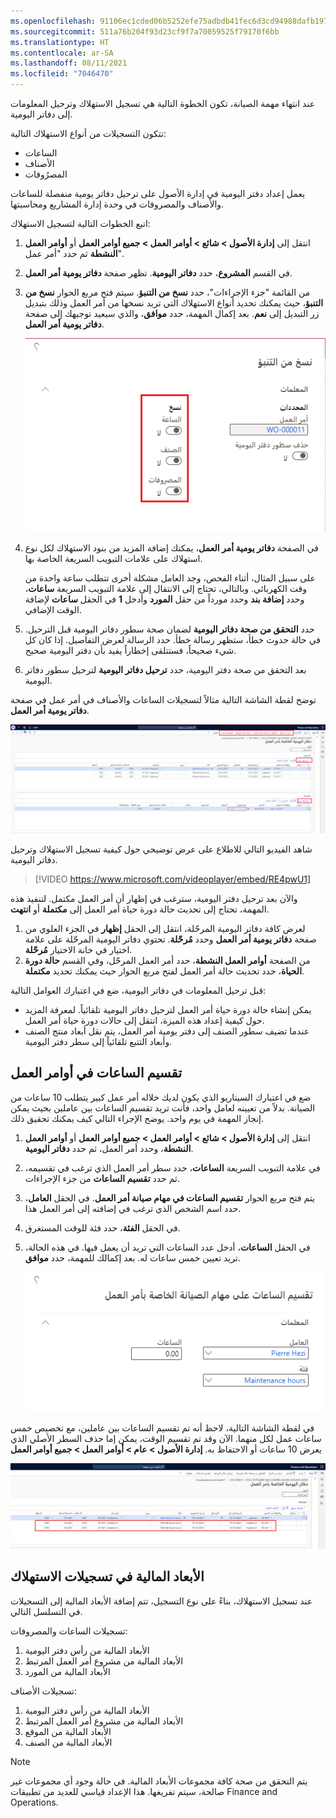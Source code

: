 ```yaml
---
ms.openlocfilehash: 91106ec1cded06b5252efe75adbdb41fec6d3cd94988dafb197260008d076c9f
ms.sourcegitcommit: 511a76b204f93d23cf9f7a70059525f79170f6bb
ms.translationtype: HT
ms.contentlocale: ar-SA
ms.lasthandoff: 08/11/2021
ms.locfileid: "7046470"
---
```

عند انتهاء مهمة الصيانة، تكون الخطوة التالية هي تسجيل الاستهلاك وترحيل المعلومات إلى دفاتر اليومية. 

تتكون التسجيلات من أنواع الاستهلاك التالية: 

- الساعات‬
- الأصناف
- المصرُوفات 

يعمل إعداد دفتر اليومية في إدارة الأصول على ترحيل دفاتر يومية منفصلة للساعات والأصناف والمصروفات في وحدة إدارة المشاريع ومحاسبتها.  

اتبع الخطوات التالية لتسجيل الاستهلاك:

1.  انتقل إلى **إدارة الأصول > شائع > أوامر العمل > جميع أوامر العمل** أو **أوامر العمل النشطة** ثم حدد "أمر عمل".
2.  في القسم **المشروع**، حدد **دفاتر اليومية**. تظهر صفحة **دفاتر يومية أمر العمل**.
3.  من القائمة "جزء الإجراءات"، حدد **نسخ من التنبؤ**. سيتم فتح مربع الحوار **نسخ من التنبؤ**، حيث يمكنك تحديد أنواع الاستهلاك التي تريد نسخها من أمر العمل وذلك بتبديل زر التبديل إلى **نعم**. بعد إكمال المهمة، حدد **موافق**، والذي سيعيد توجيهك إلى صفحة **دفاتر يومية أمر العمل**.

    ![لقطة شاشة لصفحة نسخ من التنبؤ مع تفاصيل النسخ.](../media/copy-from-forecast-ssm.png)
 
4.  في الصفحة **دفاتر يومية أمر العمل**، يمكنك إضافة المزيد من بنود الاستهلاك لكل نوع استهلاك على علامات التبويب السريعة الخاصة بها. 

    على سبيل المثال، أثناء الفحص، وجد العامل مشكلة أخرى تتطلب ساعة واحدة من وقت الكهربائي. وبالتالي، تحتاج إلى الانتقال إلى علامة التبويب السريعة **ساعات**، وحدد **إضافة بند** وحدد مورداً من حقل **المورد** وأدخل **1** في الحقل **ساعات** لإضافة الوقت الإضافي.

5.  حدد **التحقق من صحة دفاتر اليومية** لضمان صحة سطور دفاتر اليومية قبل الترحيل. في حالة حدوث خطأ، ستظهر رسالة خطأ. حدد الرسالة لعرض التفاصيل. إذا كان كل شيء صحيحاً، فستتلقى إخطاراً يفيد بأن دفتر اليومية صحيح.
6.  بعد التحقق من صحة دفتر اليومية، حدد **ترحيل دفاتر اليومية** لترحيل سطور دفاتر اليومية. 

توضح لقطة الشاشة التالية مثالاً لتسجيلات الساعات والأصناف في أمر عمل في صفحة **دفاتر يومية أمر العمل**.

[![لقطة شاشة لصفحة دفاتر يومية أمر العمل.](../media/work-order-journals-ssm.png)](../media/work-order-journals-ssm.png#lightbox)

شاهد الفيديو التالي للاطلاع على عرض توضيحي حول كيفية تسجيل الاستهلاك وترحيل دفاتر اليومية. 

 > [!VIDEO https://www.microsoft.com/videoplayer/embed/RE4pwU1]

والآن بعد ترحيل دفتر اليومية، سترغب في إظهار أن أمر العمل مكتمل. لتنفيذ هذه المهمة، تحتاج إلى تحديث حالة دورة حياة أمر العمل إلى **مكتملة** أو **انتهت**. 

1. لعرض كافة دفاتر اليومية المرحّلة، انتقل إلى الحقل **إظهار** في الجزء العلوي من صفحة **دفاتر يومية أمر العمل** وحدد **مُرحّلة**. تحتوي دفاتر اليومية المرحّلة على علامة اختيار في خانة الاختيار **مُرحّلة**. 
1. من الصفحة **أوامر العمل النشطة**، حدد أمر العمل المرحّل، وفي القسم **حالة دورة الحياة**، حدد تحديث حالة أمر العمل لفتح مربع الحوار حيث يمكنك تحديد **مكتملة**.

قبل ترحيل المعلومات في دفاتر اليومية، ضع في اعتبارك العوامل التالية: 

- يمكن إنشاء حالة دورة حياة أمر العمل لترحيل دفاتر اليومية تلقائياً. لمعرفة المزيد حول كيفية إعداد هذه الميزة، انتقل إلى حالات دورة حياة أمر العمل.
- عندما تضيف سطور الصنف إلى دفتر يومية أمر العمل، يتم نقل أبعاد منتج الصنف وأبعاد التتبع تلقائياً إلى سطر دفتر اليومية.

## <a name="split-hours-on-work-orders"></a>تقسيم الساعات في أوامر العمل 
ضع في اعتبارك السيناريو الذي يكون لديك خلاله أمر عمل كبير يتطلب 10 ساعات من الصيانة. بدلاً من تعيينه لعامل واحد، فأنت تريد تقسيم الساعات بين عاملين بحيث يمكن إنجاز المهمة في يوم واحد. يوضح الإجراء التالي كيف يمكنك تحقيق ذلك.

1.  انتقل إلى **إدارة الأصول > شائع > أوامر العمل > جميع أوامر العمل** أو **أوامر العمل النشطة**، وحدد أمر العمل، ثم حدد **دفاتر اليومية**.
2.  في علامة التبويب السريعة **الساعات**، حدد سطر أمر العمل الذي ترغب في تقسيمه، ثم حدد **تقسيم الساعات** من جزء الإجراءات.
3.  يتم فتح مربع الحوار **تقسيم الساعات في مهام صيانة أمر العمل**. في الحقل **العامل**، حدد اسم الشخص الذي ترغب في إضافته إلى أمر العمل هذا. 
4.  في الحقل **الفئة**، حدد فئة للوقت المستغرق.
5.  في الحقل **الساعات**، أدخل عدد الساعات التي تريد أن يعمل فيها. في هذه الحالة، تريد تعيين خمس ساعات له. بعد إكمالك للمهمة، حدد **موافق**.

    ![لقطة شاشة لصفحة تقسيم الساعات في مهام صيانة أمر العمل.](../media/split-hours-on-work-orders-ss.png)
 
في لقطة الشاشة التالية، لاحظ أنه تم تقسيم الساعات بين عاملين، مع تخصيص خمس ساعات عمل لكل منهما. الآن وقد تم تقسيم الوقت، يمكن إما حذف السطر الأصلي الذي يعرض 10 ساعات أو الاحتفاظ به.
**إدارة الأصول > عام > أوامر العمل > جميع أوامر العمل**
 
[![لقطة شاشة لصفحة دفاتر يومية أمر العمل مع تمييز الوظائف.](../media/split-hours-journal-ssm.png)](../media/split-hours-journal-ssm.png#lightbox)

## <a name="financial-dimensions-on-consumption-registrations"></a>الأبعاد المالية في تسجيلات الاستهلاك
عند تسجيل الاستهلاك، بناءً على نوع التسجيل، تتم إضافة الأبعاد المالية إلى التسجيلات في التسلسل التالي.

تسجيلات الساعات والمصروفات: 

1.  الأبعاد المالية من رأس دفتر اليومية 
2.  الأبعاد المالية من مشروع أمر العمل المرتبط
3.  الأبعاد المالية من المورد

تسجيلات الأصناف: 

1.  الأبعاد المالية من رأس دفتر اليومية 
2.  الأبعاد المالية من مشروع أمر العمل المرتبط 
3.  الأبعاد المالية من الموقع 
4.  الأبعاد المالية من الصنف

> [!NOTE]
> يتم التحقق من صحة كافة مجموعات الأبعاد المالية. في حالة وجود أي مجموعات غير صالحة، سيتم تفريغها. هذا الإعداد قياسي للعديد من تطبيقات Finance and Operations.